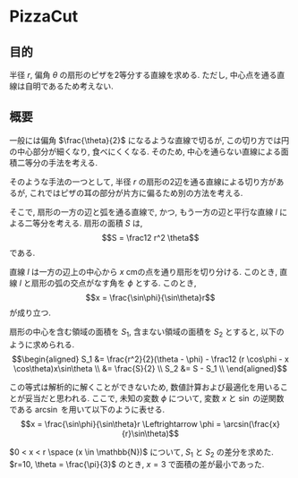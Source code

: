 # PizzaCut

## 目的

半径 $r$, 偏角 $\theta$ の扇形のピザを2等分する直線を求める.
ただし, 中心点を通る直線は自明であるため考えない.

## 概要

一般には偏角 $\frac{\theta}{2}$ になるような直線で切るが, この切り方では円の中心部分が細くなり, 食べにくくなる.
そのため, 中心を通らない直線による面積二等分の手法を考える.

そのような手法の一つとして, 半径 $r$ の扇形の2辺を通る直線による切り方があるが, これではピザの耳の部分が片方に偏るため別の方法を考える.

そこで, 扇形の一方の辺と弧を通る直線で, かつ, もう一方の辺と平行な直線 $l$ による二等分を考える.
扇形の面積 $S$ は,
$$S = \frac12 r^2 \theta$$
である.

直線 $l$ は一方の辺上の中心から $x$ cmの点を通り扇形を切り分ける.
このとき, 直線 $l$ と扇形の弧の交点がなす角を $\phi$ とする. このとき,
$$x = \frac{\sin\phi}{\sin\theta}r$$
が成り立つ.

扇形の中心を含む領域の面積を $S_{1}$, 含まない領域の面積を $S_2$ とすると, 以下のように求められる.
$$\begin{aligned}
S_1 &= \frac{r^2}{2}(\theta - \phi) - \frac12 (r \cos\phi - x \cos\theta)x\sin\theta \\
&= \frac{S}{2} \\
S_2 &= S - S_1 \\
\end{aligned}$$

この等式は解析的に解くことができないため, 数値計算および最適化を用いることが妥当だと思われる.
ここで, 未知の変数 $\phi$ について, 変数 $x$ と $\sin$ の逆関数である $\arcsin$ を用いて以下のように表せる.
$$x = \frac{\sin\phi}{\sin\theta}r \Leftrightarrow \phi = \arcsin(\frac{x}{r}\sin\theta)$$

$0 < x < r \space (x \in \mathbb{N})$ について, $S_1$ と $S_2$ の差分を求めた.
$r=10, \theta = \frac{\pi}{3}$ のとき, $x=3$ で面積の差が最小であった.
